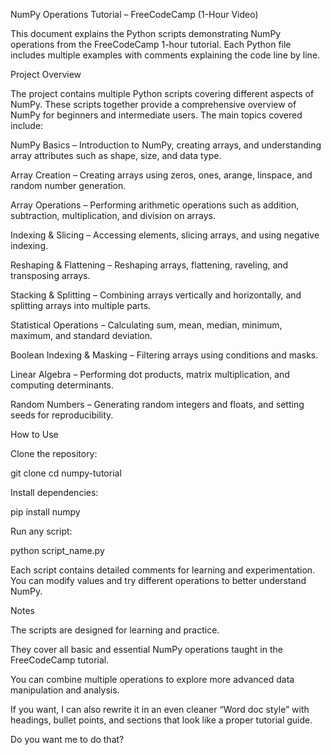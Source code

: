 NumPy Operations Tutorial – FreeCodeCamp (1-Hour Video)

This document explains the Python scripts demonstrating NumPy operations from the FreeCodeCamp 1-hour tutorial. Each Python file includes multiple examples with comments explaining the code line by line.

Project Overview

The project contains multiple Python scripts covering different aspects of NumPy. These scripts together provide a comprehensive overview of NumPy for beginners and intermediate users. The main topics covered include:

NumPy Basics – Introduction to NumPy, creating arrays, and understanding array attributes such as shape, size, and data type.

Array Creation – Creating arrays using zeros, ones, arange, linspace, and random number generation.

Array Operations – Performing arithmetic operations such as addition, subtraction, multiplication, and division on arrays.

Indexing & Slicing – Accessing elements, slicing arrays, and using negative indexing.

Reshaping & Flattening – Reshaping arrays, flattening, raveling, and transposing arrays.

Stacking & Splitting – Combining arrays vertically and horizontally, and splitting arrays into multiple parts.

Statistical Operations – Calculating sum, mean, median, minimum, maximum, and standard deviation.

Boolean Indexing & Masking – Filtering arrays using conditions and masks.

Linear Algebra – Performing dot products, matrix multiplication, and computing determinants.

Random Numbers – Generating random integers and floats, and setting seeds for reproducibility.

How to Use

Clone the repository:

git clone <your-repo-link>
cd numpy-tutorial


Install dependencies:

pip install numpy


Run any script:

python script_name.py


Each script contains detailed comments for learning and experimentation. You can modify values and try different operations to better understand NumPy.

Notes

The scripts are designed for learning and practice.

They cover all basic and essential NumPy operations taught in the FreeCodeCamp tutorial.

You can combine multiple operations to explore more advanced data manipulation and analysis.

If you want, I can also rewrite it in an even cleaner “Word doc style” with headings, bullet points, and sections that look like a proper tutorial guide.

Do you want me to do that?

